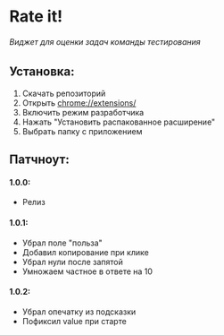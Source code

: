 # Rate it!
###### Виджет для оценки задач команды тестирования
## Установка:
1. Скачать репозиторий
2. Открыть [chrome://extensions/]()
3. Включить режим разработчика
4. Нажать "Установить распакованное расширение"
5. Выбрать папку с приложением

## Патчноут:
#### 1.0.0:
- Релиз

#### 1.0.1:
- Убрал поле "польза"
- Добавил копирование при клике
- Убрал нули после запятой
- Умножаем частное в ответе на 10

#### 1.0.2:
- Убрал опечатку из подсказки
- Пофиксил value при старте